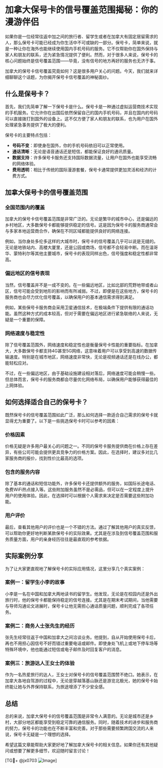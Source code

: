 # 加拿大保号卡的信号覆盖范围揭秘：你的漫游伴侣

如果你是一位经常往返中加之间的旅行者、留学生或者在加拿大有固定居留需求的人，那么保号卡可能已经成为你生活中不可或缺的一部分。保号卡，简单来说，就是一种让你在海外也能继续使用国内手机号码的服务。它不仅帮助你在国外保持与家人和朋友的联系，还为紧急情况提供了便利。然而，对于很多人来说，保号卡的核心问题始终是信号覆盖范围——毕竟，没有信号的地方再好的服务也无济于事。

加拿大的保号卡信号覆盖究竟如何？这是很多用户关心的问题。今天，我们就来详细聊聊这个话题，为你揭开保号卡信号覆盖的神秘面纱。

## 什么是保号卡？

首先，我们先简单了解一下保号卡是什么。保号卡是一种通过虚拟运营商技术实现的手机服务。它允许你在出国后依然保留自己的国内手机号码，并且在国内的号码可以直接拨打到国外的设备上。这不仅方便了家人和朋友的联系，也为用户在国外处理紧急事务提供了极大的便利。

保号卡的主要特点包括：
- **号码不变**：即使身在国外，你的手机号码依旧可以正常使用。
- **通话清晰**：无论是语音通话还是短信，都能保证良好的通讯质量。
- **数据支持**：许多保号卡服务还支持国际数据流量，让用户在国外也能享受流畅的网络体验。
- **费用透明**：相比于传统的国际漫游套餐，保号卡通常提供更加灵活和经济的计费方式。

## 加拿大保号卡的信号覆盖范围

### 全国范围内的覆盖

加拿大的保号卡信号覆盖范围是非常广泛的。无论是繁华的城市中心，还是偏远的乡村地区，大多数保号卡都能够提供稳定的信号。这是因为保号卡的服务商通常会与多家本地运营商合作，确保在不同区域都能提供良好的网络连接。

例如，当你身处多伦多这样的大城市时，保号卡的信号覆盖几乎可以说是无缝的。无论是地铁站内、高楼大厦里，还是公园或商场，信号都不会轻易中断。而在温哥华、蒙特利尔等其他主要城市，保号卡的表现同样出色，信号强度和稳定性都非常高。

### 偏远地区的信号表现

当然，信号覆盖并不是一成不变的。在一些偏远地区，比如北部的荒野地带或者山区，信号可能会受到地形的影响而有所减弱。不过，即便是在这些地方，保号卡的服务商也会尽力优化信号覆盖，以确保用户的基本通信需求得到满足。

例如，某些保号卡服务商会采用卫星通信技术，在极端条件下提供有限的通话功能。虽然这种方式的成本较高，但对于需要在偏远地区进行紧急联络的人来说，无疑是一个重要的保障。

### 网络速度与稳定性

除了信号覆盖范围外，网络速度和稳定性也是衡量保号卡性能的重要指标。在加拿大，大多数保号卡都支持4G甚至5G网络，这意味着用户可以享受到高速的数据传输速度。特别是在城市地区，网络速度非常快，无论是视频通话还是在线办公，都能轻松应对。

不过，在一些偏远地区，由于基础设施建设相对落后，网络速度可能会稍慢一些。但总体而言，保号卡的服务商都会尽量优化网络布局，以确保用户能够获得最佳的上网体验。

## 如何选择适合自己的保号卡？

既然保号卡的信号覆盖范围如此广泛，那么如何选择一款适合自己需求的保号卡就显得尤为重要了。以下是一些挑选保号卡时可以参考的因素：

### 价格因素

价格无疑是许多用户最关心的问题之一。不同的保号卡服务提供商在价格上存在差异，有些公司可能会提供更具竞争力的价格方案。因此，在选择时，建议多对比几家服务商的报价，找到性价比最高的选项。

### 包含的服务内容

除了基本的通话和短信功能外，许多保号卡还提供额外的服务，如国际长途电话、免费WiFi热点接入等。这些附加服务虽然不是必需品，但可以在一定程度上提升用户的使用体验。因此，在选择时可以根据个人需求来决定是否需要这些附加功能。

### 用户评价

最后，查看其他用户的评价也是一个不错的方法。通过了解其他用户的真实反馈，可以帮助你更好地判断某款保号卡的实际效果。尤其是在涉及到信号覆盖范围和服务质量方面，用户的亲身经历往往是最直观的参考依据。

## 实际案例分享

为了让大家更直观地了解保号卡的实际应用情况，这里分享几个真实案例：

### 案例一：留学生小李的故事

小李是一名在中国和加拿大两地读书的留学生。他发现，无论是在校园内还是外出旅行时，他的保号卡都能保持稳定的信号连接。尤其是在期末考试期间，当他需要与导师沟通论文进展时，保号卡让他无需担心通话质量问题，顺利完成了各项任务。

### 案例二：商务人士张先生的经历

张先生经常往返于中国和加拿大之间洽谈业务。他提到，自从开始使用保号卡后，再也不用担心因信号不好而错过重要电话或邮件。即使身处飞机上或地下停车场等特殊环境中，他也能通过短信或电子邮件及时回复客户的消息。

### 案例三：旅游达人王女士的体验

作为一名热爱旅行的达人，王女士对保号卡的信号覆盖范围赞不绝口。她表示，在加拿大各地自驾游的过程中，无论是穿越落基山脉还是游览北极光，她的保号卡始终能让她与外界保持联系，为旅途增添了不少安全感。

## 总结

总的来说，加拿大保号卡的信号覆盖范围是非常令人满意的。无论是城市还是乡村，大部分地区都能享受到稳定可靠的通信服务。同时，随着技术的进步和服务商的努力，保号卡的功能也在不断丰富和完善。对于那些需要频繁跨国交流的人来说，保号卡无疑是一个理想的选择。

希望这篇文章能帮助大家更好地了解加拿大保号卡的相关信息。如果你还有其他疑问或想要了解更多细节，欢迎随时留言讨论！

[TG💪+ @jx0703 ![Image](https://github.com/user-attachments/assets/dbca1d08-cadb-493c-b0ec-ad6f7a83f270)]